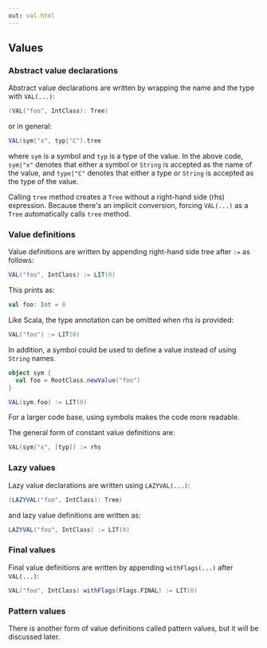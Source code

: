 ```yaml
---
out: val.html
---
```


Values
------

### Abstract value declarations

Abstract value declarations are written by wrapping the name and the type with `VAL(...)`:

```scala
(VAL("foo", IntClass): Tree)
```

or in general:

```scala
VAL(sym|"x", typ|"C").tree
```

where `sym` is a symbol and `typ` is a type of the value. In the above code, `sym|"x"` denotes that either a symbol or `String` is accepted as the name of the value, and `type|"C"` denotes that either a type or `String` is accepted as the type of the value.

Calling `tree` method creates a `Tree` without a right-hand side (rhs) expression. Because there's an implicit conversion, forcing `VAL(...)` as a `Tree` automatically calls `tree` method.

### Value definitions

Value definitions are written by appending right-hand side tree after `:=` as follows:

```scala
VAL("foo", IntClass) := LIT(0)
```

This prints as:

```scala
val foo: Int = 0
```

Like Scala, the type annotation can be omitted when rhs is provided:

```scala
VAL("foo") := LIT(0)
```

In addition, a symbol could be used to define a value instead of using `String` names.

```scala
object sym {
  val foo = RootClass.newValue("foo")
}

VAL(sym.foo) := LIT(0)
```

For a larger code base, using symbols makes the code more readable.

The general form of constant value definitions are:

```scala
VAL(sym|"x", [typ]) := rhs
```

### Lazy values

Lazy value declarations are written using `LAZYVAL(...)`:

```scala
(LAZYVAL("foo", IntClass): Tree)
```

and lazy value definitions are written as:

```scala
LAZYVAL("foo", IntClass) := LIT(0)
```

### Final values

Final value definitions are written by appending `withFlags(...)` after `VAL(...)`:

```scala
VAL("foo", IntClass) withFlags(Flags.FINAL) := LIT(0)
```

### Pattern values

There is another form of value definitions called pattern values, but it will be discussed later.
